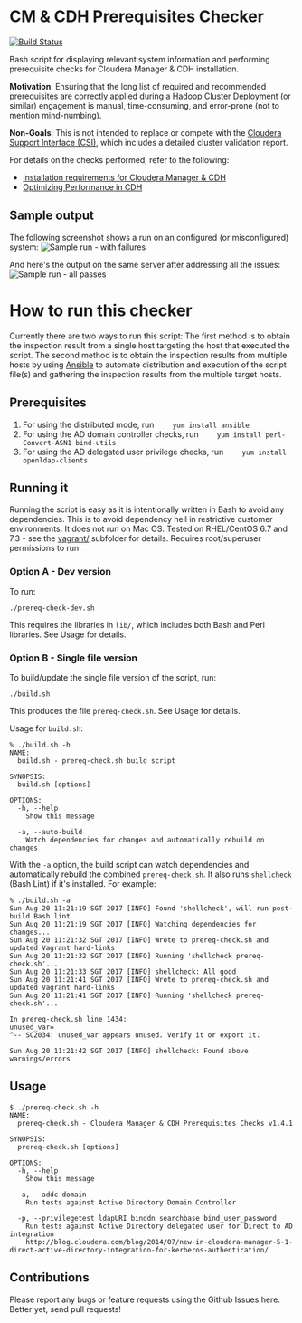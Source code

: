 # CM & CDH Prerequisites Checker

[![Build Status](https://travis-ci.org/cloudera-ps/prereq-checks.svg?branch=master)](https://travis-ci.org/cloudera-ps/prereq-checks)

Bash script for displaying relevant system information and performing
prerequisite checks for Cloudera Manager & CDH installation.

**Motivation**: Ensuring that the long list of required and recommended
prerequisites are correctly applied during a [Hadoop Cluster
Deployment](http://www.cloudera.com/content/www/en-us/services-support/professional-services/cluster-certification.html)
(or similar) engagement is manual, time-consuming, and error-prone (not to
mention mind-numbing).

**Non-Goals**: This is not intended to replace or compete with the
[Cloudera Support Interface (CSI)](http://blog.cloudera.com/blog/2014/02/secrets-of-cloudera-support-inside-our-own-enterprise-data-hub/),
which includes a detailed cluster validation report.

For details on the checks performed, refer to the following:
- [Installation requirements for Cloudera Manager & CDH](http://www.cloudera.com/content/www/en-us/documentation/enterprise/latest/topics/installation_reqts.html)
- [Optimizing Performance in CDH](http://www.cloudera.com/content/www/en-us/documentation/enterprise/latest/topics/cdh_admin_performance.html)

## Sample output

The following screenshot shows a run on an configured (or misconfigured)
system:
![Sample run - with failures](images/sample-run-fail.png)

And here's the output on the same server after addressing all the issues:
![Sample run - all passes](images/sample-run-pass.png)

# How to run this checker

Currently there are two ways to run this script:
The first method is to obtain the inspection result from a single host targeting
the host that executed the script.
The second method is to obtain the inspection results from multiple hosts
by using [Ansible](https://www.ansible.com/) to automate distribution and
execution of the script file(s) and gathering the inspection results from
the multiple target hosts.

## Prerequisites
1. For using the distributed mode, run
`    yum install ansible`
2. For using the AD domain controller checks, run
`    yum install perl-Convert-ASN1 bind-utils`
3. For using the AD delegated user privilege checks, run
`    yum install openldap-clients`

## Running it

Running the script is easy as it is intentionally written in Bash to avoid any
dependencies. This is to avoid dependency hell in restrictive customer
environments. It does not run on Mac OS. Tested on RHEL/CentOS 6.7 and 7.3 - see
the [vagrant/](vagrant/) subfolder for details. Requires root/superuser
permissions to run.

### Option A - Dev version

To run:

    ./prereq-check-dev.sh

This requires the libraries in `lib/`, which includes both Bash and Perl
libraries. See Usage for details.

### Option B - Single file version

To build/update the single file version of the script, run:

    ./build.sh

This produces the file `prereq-check.sh`. See Usage for details.

Usage for `build.sh`:

```
% ./build.sh -h
NAME:
  build.sh - prereq-check.sh build script

SYNOPSIS:
  build.sh [options]

OPTIONS:
  -h, --help
    Show this message

  -a, --auto-build
    Watch dependencies for changes and automatically rebuild on changes
```

With the `-a` option, the build script can watch dependencies and automatically
rebuild the combined `prereq-check.sh`. It also runs `shellcheck` (Bash Lint) if
it's installed. For example:

```
% ./build.sh -a
Sun Aug 20 11:21:19 SGT 2017 [INFO] Found 'shellcheck', will run post-build Bash lint
Sun Aug 20 11:21:19 SGT 2017 [INFO] Watching dependencies for changes...
Sun Aug 20 11:21:32 SGT 2017 [INFO] Wrote to prereq-check.sh and updated Vagrant hard-links
Sun Aug 20 11:21:32 SGT 2017 [INFO] Running 'shellcheck prereq-check.sh'...
Sun Aug 20 11:21:33 SGT 2017 [INFO] shellcheck: All good
Sun Aug 20 11:21:41 SGT 2017 [INFO] Wrote to prereq-check.sh and updated Vagrant hard-links
Sun Aug 20 11:21:41 SGT 2017 [INFO] Running 'shellcheck prereq-check.sh'...

In prereq-check.sh line 1434:
unused_var=
^-- SC2034: unused_var appears unused. Verify it or export it.

Sun Aug 20 11:21:42 SGT 2017 [INFO] shellcheck: Found above warnings/errors
```

## Usage

```
$ ./prereq-check.sh -h
NAME:
  prereq-check.sh - Cloudera Manager & CDH Prerequisites Checks v1.4.1

SYNOPSIS:
  prereq-check.sh [options]

OPTIONS:
  -h, --help
    Show this message

  -a, --addc domain
    Run tests against Active Directory Domain Controller

  -p, --privilegetest ldapURI binddn searchbase bind_user_password
    Run tests against Active Directory delegated user for Direct to AD integration
    http://blog.cloudera.com/blog/2014/07/new-in-cloudera-manager-5-1-direct-active-directory-integration-for-kerberos-authentication/
```

## Contributions

Please report any bugs or feature requests using the Github Issues here. Better
yet, send pull requests!
